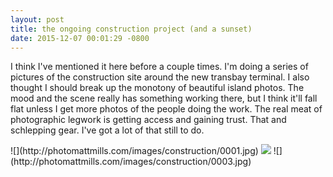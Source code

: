 ```yaml
---
layout: post
title: the ongoing construction project (and a sunset)
date: 2015-12-07 00:01:29 -0800
---
```


I think I've mentioned it here before a couple times. I'm doing a series of pictures of the construction site around the new transbay terminal. I also thought I should break up the monotony of beautiful island photos. The mood and the scene really has something working there, but I think it'll fall flat unless I get more photos of the people doing the work. The real meat of photographic legwork is getting access and gaining trust. That and schlepping gear. I've got a lot of that still to do.  

<span style="display:block;" class="center">
  ![](http://photomattmills.com/images/construction/0001.jpg)
  <img class="vertical" src="http://photomattmills.com/images/construction/0002.jpg">
  ![](http://photomattmills.com/images/construction/0003.jpg)
</span>
